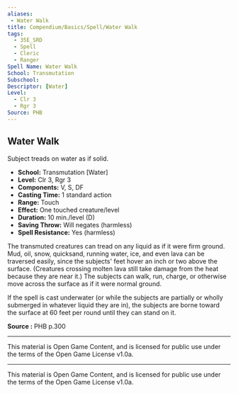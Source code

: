 ```yaml
---
aliases:
 - Water Walk
title: Compendium/Basics/Spell/Water Walk
tags:  
  - 35E_SRD  
  - Spell  
  - Cleric  
  - Ranger  
Spell Name: Water Walk
School: Transmutation
Subschool: 
Descriptor: [Water]
Level:  
  - Clr 3  
  - Rgr 3  
Source: PHB
---
```


## Water Walk

Subject treads on water as if solid.

- **School:** Transmutation [Water]  
- **Level:** Clr 3, Rgr 3  
- **Components:** V, S, DF  
- **Casting Time:** 1 standard action  
- **Range:** Touch  
- **Effect:** One touched creature/level  
- **Duration:** 10 min./level (D)  
- **Saving Throw:** Will negates (harmless)  
- **Spell Resistance:** Yes (harmless)  

The transmuted creatures can tread on any liquid as if it were firm ground. Mud, oil, snow, quicksand, running water, ice, and even lava can be traversed easily, since the subjects' feet hover an inch or two above the surface. (Creatures crossing molten lava still take damage from the heat because they are near it.) The subjects can walk, run, charge, or otherwise move across the surface as if it were normal ground.

If the spell is cast underwater (or while the subjects are partially or wholly submerged in whatever liquid they are in), the subjects are borne toward the surface at 60 feet per round until they can stand on it.



**Source :** PHB p.300

---

This material is Open Game Content, and is licensed for public use under  
the terms of the Open Game License v1.0a.

---

This material is Open Game Content, and is licensed for public use under the terms of the Open Game License v1.0a.
